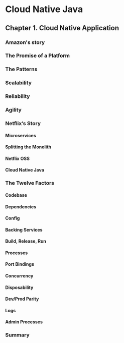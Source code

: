 # Cloud Native Java 

## Chapter 1. Cloud Native Application

### Amazon's story
### The Promise of a Platform
### The Patterns
### Scalability
### Reliability
### Agility
### Netflix’s Story
#### Microservices
#### Splitting the Monolith
#### Netflix OSS
#### Cloud Native Java
### The Twelve Factors
#### Codebase
#### Dependencies
#### Config
#### Backing Services
#### Build, Release, Run
#### Processes
#### Port Bindings
#### Concurrency
#### Disposability
#### Dev/Prod Parity
#### Logs
#### Admin Processes
### Summary

